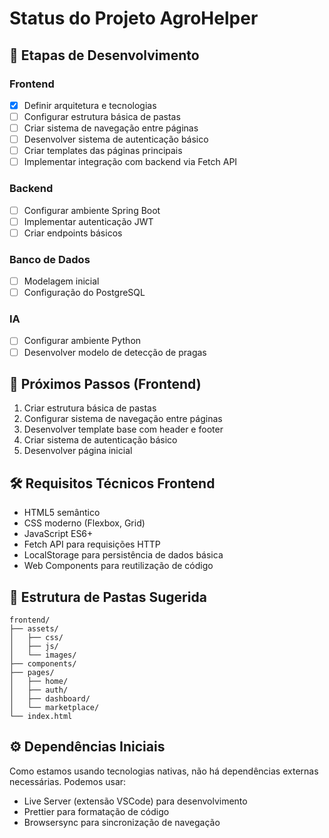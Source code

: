 # Status do Projeto AgroHelper

## 🚀 Etapas de Desenvolvimento

### Frontend
- [x] Definir arquitetura e tecnologias
- [ ] Configurar estrutura básica de pastas
- [ ] Criar sistema de navegação entre páginas
- [ ] Desenvolver sistema de autenticação básico
- [ ] Criar templates das páginas principais
- [ ] Implementar integração com backend via Fetch API

### Backend
- [ ] Configurar ambiente Spring Boot
- [ ] Implementar autenticação JWT
- [ ] Criar endpoints básicos

### Banco de Dados
- [ ] Modelagem inicial
- [ ] Configuração do PostgreSQL

### IA
- [ ] Configurar ambiente Python
- [ ] Desenvolver modelo de detecção de pragas

## 📅 Próximos Passos (Frontend)

1. Criar estrutura básica de pastas
2. Configurar sistema de navegação entre páginas
3. Desenvolver template base com header e footer
4. Criar sistema de autenticação básico
5. Desenvolver página inicial

## 🛠️ Requisitos Técnicos Frontend

- HTML5 semântico
- CSS moderno (Flexbox, Grid)
- JavaScript ES6+
- Fetch API para requisições HTTP
- LocalStorage para persistência de dados básica
- Web Components para reutilização de código

## 📂 Estrutura de Pastas Sugerida

```
frontend/
├── assets/
│   ├── css/
│   ├── js/
│   └── images/
├── components/
├── pages/
│   ├── home/
│   ├── auth/
│   ├── dashboard/
│   └── marketplace/
└── index.html
```

## ⚙️ Dependências Iniciais

Como estamos usando tecnologias nativas, não há dependências externas necessárias. Podemos usar:

- Live Server (extensão VSCode) para desenvolvimento
- Prettier para formatação de código
- Browsersync para sincronização de navegação
